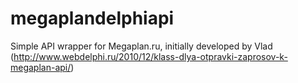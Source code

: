 megaplandelphiapi
=================

Simple API wrapper for Megaplan.ru, initially developed by Vlad (http://www.webdelphi.ru/2010/12/klass-dlya-otpravki-zaprosov-k-megaplan-api/)
